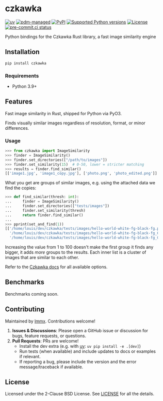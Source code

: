 # czkawka

<!-- [![downloads](https://static.pepy.tech/badge/czkawka/month)](https://pepy.tech/project/czkawka) -->
[![uv](https://img.shields.io/endpoint?url=https://raw.githubusercontent.com/astral-sh/uv/main/assets/badge/v0.json)](https://github.com/astral-sh/uv)
[![pdm-managed](https://img.shields.io/badge/pdm-managed-blueviolet)](https://pdm.fming.dev)
[![PyPI](https://img.shields.io/pypi/v/czkawka.svg)](https://pypi.org/project/czkawka)
[![Supported Python versions](https://img.shields.io/pypi/pyversions/czkawka.svg)](https://pypi.org/project/czkawka)
[![License](https://img.shields.io/pypi/l/czkawka.svg)](https://pypi.python.org/pypi/czkawka)
[![pre-commit.ci status](https://results.pre-commit.ci/badge/github/lmmx/czkawka/master.svg)](https://results.pre-commit.ci/latest/github/lmmx/czkawka/master)

Python bindings for the Czkawka Rust library, a fast image similarity engine

## Installation

```bash
pip install czkawka
```

### Requirements

- Python 3.9+

## Features

Fast image similarity in Rust, shipped for Python via PyO3.

Finds visually similar images regardless of resolution, format, or minor differences.

### Usage

```py
>>> from czkawka import ImageSimilarity
>>> finder = ImageSimilarity()
>>> finder.set_directories(["/path/to/images"])
>>> finder.set_similarity(15)  # 0-50, lower = stricter matching
>>> results = finder.find_similar()
[['image1.jpg', 'image1_copy.jpg'], ['photo.png', 'photo_edited.png']]
```

What you get are groups of similar images, e.g. using the attached data we find the copies:

```py
>>> def find_similar(thresh: int):
...     finder = ImageSimilarity()
...     finder.set_directories(["tests/images"])
...     finder.set_similarity(thresh)
...     return finder.find_similar()
...     
>>> pprint(set_and_find(1))
[['/home/louis/dev/czkawka/tests/images/hello-world-white-fg-black-fg.png',
  '/home/louis/dev/czkawka/tests/images/hello-world-white-fg-black-fg_COPY.jpg',
  '/home/louis/dev/czkawka/tests/images/hello-world-white-fg-black-fg_COPY.png']]
```

Increasing the value from 1 to 100 doesn't make the first group it finds any bigger, it adds *more*
groups to the results. Each inner list is a cluster of images that are similar to each other.

Refer to the [Czkawka docs](https://docs.rs/czkawka_core/latest/czkawka_core/) for all available options.

## Benchmarks

Benchmarks coming soon.

<!-- Tested with small and large image sets
- vs. [imagehash](https://pypi.org/project/imagehash): TBD
- vs. [PIL + manual comparison](https://pillow.readthedocs.io/): TBD -->

## Contributing

Maintained by [lmmx](https://github.com/lmmx). Contributions welcome!

1. **Issues & Discussions**: Please open a GitHub issue or discussion for bugs, feature requests, or questions.
2. **Pull Requests**: PRs are welcome!
   - Install the dev extra (e.g. with [uv](https://docs.astral.sh/uv/): `uv pip install -e .[dev]`)
   - Run tests (when available) and include updates to docs or examples if relevant.
   - If reporting a bug, please include the version and the error message/traceback if available.

## License

Licensed under the 2-Clause BSD License. See [LICENSE](https://github.com/lmmx/czkawka/blob/master/LICENSE) for all the details.
